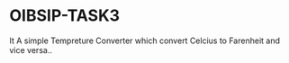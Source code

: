 # OIBSIP-TASK3

It A simple Tempreture Converter which convert Celcius to Farenheit and vice versa..
